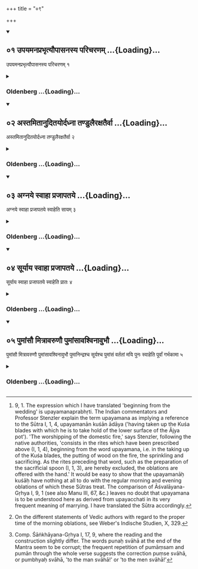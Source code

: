+++
title = "०९"

+++
<div class="js_include" includetitle="true" newlevelforh1="2" unfilled url="/vedAH_yajuH/vAjasaneyam/sUtram/pAraskara-gRhyam/vishvAsa-prastutiH/1/09/01_upayamanaprabhRtyaupAsanasya_paricharaNam.md">
<details open><summary><h2>०१ उपयमनप्रभृत्यौपासनस्य परिचरणम् ...{Loading}...</h2></summary>

उपयमनप्रभृत्यौपासनस्य परिचरणम् १
</details>
</div>
<div class="js_include collapsed" newlevelforh1="3" title="Oldenberg" unfilled url="/vedAH_yajuH/vAjasaneyam/sUtram/pAraskara-gRhyam/oldenberg/1/09/01_upayamanaprabhRtyaupAsanasya_paricharaNam.md">
<details><summary><h3>Oldenberg ...{Loading}...</h3></summary>

1 [^1] . Beginning from the wedding the worshipping of the Aupāsana (i.e. sacred domestic) fire (is prescribed).


[^1]:  9, 1. The expression which I have translated 'beginning from the wedding' is upayamanaprabhṛti. The Indian commentators and Professor Stenzler explain the term upayamana as implying a reference to the Sūtra I, 1, 4, upayamanān kuśān ādāya ('having taken up the Kuśa blades with which he is to take hold of the lower surface of the Ājya pot'). 'The worshipping of the domestic fire,' says Stenzler, following the native authorities, 'consists in the rites which have been prescribed above (I, 1, 4), beginning from the word upayamana, i.e. in the taking up of the Kuśa blades, the putting of wood on the fire, the sprinkling and sacrificing. As the rites preceding that word, such as the preparation of the sacrificial spoon (I, 1, 3), are hereby excluded, the oblations are offered with the hand.' It would be easy to show that the upayamanāḥ kuśāḥ have nothing at all to do with the regular morning and evening oblations of which these Sūtras treat. The comparison of Āśvalāyana-Gṛhya I, 9, 1 (see also Manu III, 67, &c.) leaves no doubt that upayamana is to be understood here as derived from upayacchati in its very frequent meaning of marrying. I have translated the Sūtra accordingly.


</details>
</div>
<div class="js_include" includetitle="true" newlevelforh1="2" unfilled url="/vedAH_yajuH/vAjasaneyam/sUtram/pAraskara-gRhyam/vishvAsa-prastutiH/1/09/02_astamitAnuditayordadhnA_taNDulairaxatairvA.md">
<details open><summary><h2>०२ अस्तमितानुदितयोर्दध्ना तण्डुलैरक्षतैर्वा ...{Loading}...</h2></summary>

अस्तमितानुदितयोर्दध्ना तण्डुलैरक्षतैर्वा २
</details>
</div>
<div class="js_include collapsed" newlevelforh1="3" title="Oldenberg" unfilled url="/vedAH_yajuH/vAjasaneyam/sUtram/pAraskara-gRhyam/oldenberg/1/09/02_astamitAnuditayordadhnA_taNDulairaxatairvA.md">
<details><summary><h3>Oldenberg ...{Loading}...</h3></summary>

2 [^2] . After sunset and before sunrise (the fire should be worshipped) with (oblations of) curds, (rice) grains, or fried grains.


[^2]:  On the different statements of Vedic authors with regard to the proper time of the morning oblations, see Weber's Indische Studien, X, 329.


</details>
</div>
<div class="js_include" includetitle="true" newlevelforh1="2" unfilled url="/vedAH_yajuH/vAjasaneyam/sUtram/pAraskara-gRhyam/vishvAsa-prastutiH/1/09/03_agnaye_svAhA_prajApataye.md">
<details open><summary><h2>०३ अग्नये स्वाहा प्रजापतये ...{Loading}...</h2></summary>

अग्नये स्वाहा प्रजापतये स्वाहेति सायम् ३
</details>
</div>
<div class="js_include collapsed" newlevelforh1="3" title="Oldenberg" unfilled url="/vedAH_yajuH/vAjasaneyam/sUtram/pAraskara-gRhyam/oldenberg/1/09/03_agnaye_svAhA_prajApataye.md">
<details><summary><h3>Oldenberg ...{Loading}...</h3></summary>

3. (He sacrifices) in the evening with (the formulas), 'To Agni svāhā! To Prajāpati svāhā!'

</details>
</div>
<div class="js_include" includetitle="true" newlevelforh1="2" unfilled url="/vedAH_yajuH/vAjasaneyam/sUtram/pAraskara-gRhyam/vishvAsa-prastutiH/1/09/04_sUryAya_svAhA_prajApataye.md">
<details open><summary><h2>०४ सूर्याय स्वाहा प्रजापतये ...{Loading}...</h2></summary>

सूर्याय स्वाहा प्रजापतये स्वाहेति प्रातः ४
</details>
</div>
<div class="js_include collapsed" newlevelforh1="3" title="Oldenberg" unfilled url="/vedAH_yajuH/vAjasaneyam/sUtram/pAraskara-gRhyam/oldenberg/1/09/04_sUryAya_svAhA_prajApataye.md">
<details><summary><h3>Oldenberg ...{Loading}...</h3></summary>

4. In the morning with (the formulas), 'To Sūrya svāhā! To Prajāpati svāhā!'

</details>
</div>
<div class="js_include" includetitle="true" newlevelforh1="2" unfilled url="/vedAH_yajuH/vAjasaneyam/sUtram/pAraskara-gRhyam/vishvAsa-prastutiH/1/09/05_pumAMsau_mitrAvaruNau_pumAMsAvashvinAvubhau.md">
<details open><summary><h2>०५ पुमांसौ मित्रावरुणौ पुमांसावश्विनावुभौ ...{Loading}...</h2></summary>

पुमांसौ मित्रावरुणौ पुमांसावश्विनावुभौ पुमानिन्द्रश्च सूर्यश्च पुमांसं वर्ततां मयि पुनः स्वाहेति पूर्वां गर्भकामा ५
</details>
</div>
<div class="js_include collapsed" newlevelforh1="3" title="Oldenberg" unfilled url="/vedAH_yajuH/vAjasaneyam/sUtram/pAraskara-gRhyam/oldenberg/1/09/05_pumAMsau_mitrAvaruNau_pumAMsAvashvinAvubhau.md">
<details><summary><h3>Oldenberg ...{Loading}...</h3></summary>

5 [^3] . 'Men are both Mitra and Varuṇa; men are both the Aśvins; men are Indra and Sūrya. May a man be born in me! Again svāhā!' - with (this verse) a wife who desires to conceive, (should offer) the first (oblation).


[^3]:  Comp. Śāṅkhāyana-Gṛhya I, 17, 9, where the reading and the construction slightly differ. The words punaḥ svāhā at the end of the Mantra seem to be corrupt; the frequent repetition of pumāṃsam and pumān through the whole verse suggests the correction puṃse svāhā, or pumbhyaḥ svāhā, 'to the man svāhā!' or 'to the men svāhā!'


</details>
</div>